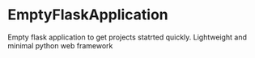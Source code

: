 # EmptyFlaskApplication
Empty flask application to get projects statrted quickly. Lightweight and minimal python web framework
